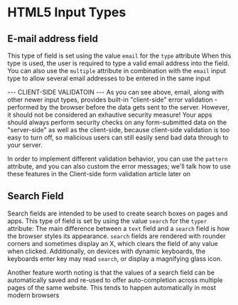 # HTML5 Input Types #

## E-mail address field ##
This type of field is set using the value `email` for the `type` attribute
  When this type is used, the user is required to type a valid email address into the field. 
  You can also use the `multiple` attribute in combination with the `email` input type to allow several email addresses to be entered in the same input

--- CLIENT-SIDE VALIDATOIN ---
As you can see above, email, along with other newer input types, provides built-in "client-side" error validation - performed by the browser before the data gets sent to the server.
  However, it should not be considered an exhautive security measure!
  Your apps should always perform security checks on any form-submitted data on the "server-side" as well as the client-side, because client-side validation is too easy to turn off, so malicious users can still easily send bad data through to your server.

In order to implement different validation behavior, you can use the `pattern` attribute, and you can also custom the error messages; we'll talk how to use these features in the Client-side form validation article later on

## Search Field ##
Search fields are intended to be used to create search boxes on pages and apps. This type of field is set by using the value `search` for the `typer` attribute:
  The main difference between a `text` field and a `search` field is how the browser styles its appearance.
  `search` fields are rendered with rounder corners and sometimes display an X, which clears the field of any value when clicked.
  Additionally, on devices with dynamic keyboards, the keyboards enter key may read `search`, or display a magnifying glass icon. 

Another feature worth noting is that the values of a search field can be automatically saved and re-used to offer auto-completion across multiple pages of the same website. 
  This tends to happen automatically in most modern browsers